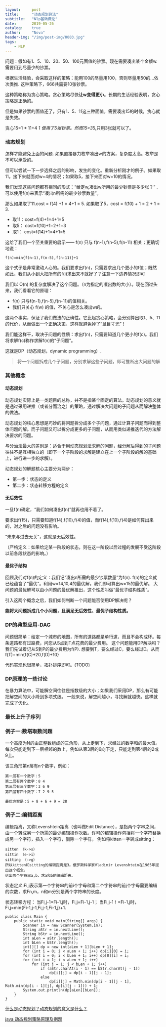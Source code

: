 ```yaml
---
layout:     post
title:      "动态规划算法"
subtitle:   "Nlp基础概论"
date:       2019-05-26
catalog:    true
author:     "Nova"
header-img: "/img/post-img/0003.jpg"
tags:
    - NLP
---
```


问题：假如有1、5、10、20、50、100元面值的钞票。现在需要凑出某个金额w.需要用到尽量少的钞票。

根据生活经验，会采取这样的策略：能用100的尽量用100，否则尽量用50的...依次类推. 这种策略下，666共需要10张钞票。

这种策略称为贪心策略。贪心策略尽快**让w变得更小**。长期的生活经验表明，贪心策略是正确的。

但是如果钞票的面值还了，只有1、5、11这三种面值，需要凑出15的时候，贪心就是失效。

贪心15=1 * 11+4 *1 使用了5张钞票。然而15=3*5,只用3张就可以了。

### 动态规划

怎样才能避免上面的问题. 如果直接暴力枚举凑出w的方案，复杂度太高。枚举是不可以承受的。

但可以尝试一下一步选择之后的影响，发生的变化。重新分析刚才的例子。如果取11，接下来就面对w=4的情况；如果取5，接下来面对w=10的情况。

我们发现这些问题都有相同的形式：“给定w,凑出w所用的最少钞票是多少张？” .可以使用f(n)来表示“凑出n所需的最少钞票数量”。

那么如果取了11.cost = f(4) +1 = 4+1 = 5.
如果取了5，cost = f(10) + 1 = 2 + 1 = 3.


- 取11：cost=f(4)+1=4+1=5
- 取5： cost=f(10)+1=2+1=3
- 取1： cost=f(14)+1=4+1=5


这给了我们一个至关重要的启示—— f(n) 只与 f(n-1),f(n-5),f(n-11) 相关；更确切地说：
```
f(n)=min{f(n-1),f(n-5),f(n-11)}+1
```

这个式子是非常激动人心的。我们要求出f(n)，只需要求出几个更小的f值；既然如此，我们从小到大把所有的f(i)求出来不就好了？注意一下边界情况即可

我们以 O(n) 的复杂度解决了这个问题。（n为指定的凑出数的大小）。现在回过头来，我们看看它的原理：

- f(n) 只与f(n-1),f(n-5),f(n-11)的值相关。
- 我们只关心 f(w) 的值，不关心是怎么凑出w的。

这两个事实，保证了我们做法的正确性。它比起贪心策略，会分别算出取1、5、11的代价，从而做出一个正确决策，这样就避免掉了“鼠目寸光”！

我们能这样干，取决于问题的性质：求出f(n)，只需要知道几个更小的f(c)。我们将求解f(c)称作求解f(n)的“子问题”。

这就是DP（动态规划，dynamic programming）.

> 将一个问题拆成几个子问题，分别求解这些子问题，即可推断出大问题的解

### 其他概念
#### 动态规划
动态规划实际上是一类题目的总称，并不是指某个固定的算法。动态规划的意义就是通过采用递推（或者分而治之）的策略，通过解决大问题的子问题从而解决整体的做法。

动态规划的核心思想是巧妙的将问题拆分成多个子问题，通过计算子问题而得到整体问题的解。而子问题又可以拆分成更多的子问题，从而用类似递推迭代的方法解决要求的问题。

与分治法最大的差别是：适合于用动态规划法求解的问题，经分解后得到的子问题往往不是互相独立的（即下一个子阶段的求解是建立在上一个子阶段的解的基础上，进行进一步的求解）。

动态规划的解题核心主要分为两步：

- 第一步：状态的定义
- 第二步：状态转移方程的定义


#### 无后效性
一旦f(n)确定，“我们如何凑出f(n)”就再也用不着了。

要求出f(15)，只需要知道f(14),f(10),f(4)的值，而f(14),f(10),f(4)是如何算出来的，对之后的问题没有影响。

“未来与过去无关”，这就是无后效性。

（严格定义：如果给定某一阶段的状态，则在这一阶段以后过程的发展不受这阶段以前各段状态的影响。）


#### 最优子结构
回顾我们对f(n)的定义：我们记“凑出n所需的最少钞票数量”为f(n).
f(n)的定义就已经蕴含了“最优”。利用w=14,10,4的最优解，我们即可算出w=15的最优解。
大问题的最优解可以由小问题的最优解推出，这个性质叫做“最优子结构性质”。

引入这两个概念之后，我们如何判断一个问题能否使用DP解决呢？

**能将大问题拆成几个小问题，且满足无后效性、最优子结构性质。**

### DP的典型应用-DAG
问题很简单：给定一个城市的地图，所有的道路都是单行道，而且不会构成环。每条道路都有过路费，问您从S点到T点花费的最少费用。
这个问题能用DP解决吗？我们先试着记从S到P的最少费用为f(P).
想要到T，要么经过C，要么经过D。从而f(T)=min⁡{f(C)+20,f(D)+10}

代码实现也很简单，拓扑排序即可。(TODO)

### DP原理的一些讨论
在暴力算法中，可能解空间往往是指数级的大小；如果我们采用DP，那么有可能把解空间的大小降到多项式级。
一般来说，解空间越小，寻找解就越快。这样就完成了优化。


### 最长上升子序列


### 例子一:数塔取数问题
一个高度为N的由正整数组成的三角形，从上走到下，求经过的数字和的最大值。 
每次只能走到下一层相邻的数上，例如从第3层的6向下走，只能走到第4层的2或9上。

该三角形第n层有n个数字，例如：
```
第一层有一个数字：5
第二层有两个数字：8 4
第三层有三个数字：3 6 9
第四层有四个数字：7 2 9 5

最优方案是：5 + 8 + 6 + 9 = 28
```

### 例子二:编辑距离
编辑距离，又称Levenshtein距离（也叫做Edit Distance），是指两个字串之间，由一个转成另一个所需的最少编辑操作次数。许可的编辑操作包括将一个字符替换成另一个字符，插入一个字符，删除一个字符。 
例如将kitten一字转成sitting：
```
sitten （k->s） 
sittin （e->i） 
sitting （->g） 
所以kitten和sitting的编辑距离是3。俄罗斯科学家Vladimir Levenshtein在1965年提出这个概念。 
给出两个字符串a,b，求a和b的编辑距离。
```

状态定义:Fi,j表示第一个字符串的前i个字母和第二个字符串的前j个字母需要编辑的次数，求Fn,m，n和m分别是两个字符串的长度。

状态转移方程： 
当Fi,j-1=Fi-1,j时，Fi,j=Fi-1,j-1； 
当Fi,j-1！=Fi-1,j时，Fi,j=min{Fi-1,j-1,Fi,j-1,Fi-1,j}+1.


```
public class Main {
    public static void main(String[] args) {
        Scanner in = new Scanner(System.in);
        String aStr = in.nextLine();
        String bStr = in.nextLine();
        int aLen = aStr.length();
        int bLen = bStr.length();
        int[][] dp = new int[aLen + 1][bLen + 1];
        for (int i = 0; i < aLen + 1; i++) dp[i][0] = i;
        for (int i = 0; i < bLen + 1; i++) dp[0][i] = i;
        for (int i = 1; i < aLen + 1; i++)
            for (int j = 1; j < bLen + 1; j++)
                if (aStr.charAt(i - 1) == bStr.charAt(j - 1))
                    dp[i][j] = dp[i - 1][j - 1];
                else
                    dp[i][j] = Math.min(dp[i - 1][j - 1], Math.min(dp[i - 1][j], dp[i][j - 1])) + 1;
        System.out.println(dp[aLen][bLen]);
    }
}
```


[什么是动态规划？动态规划的意义是什么？](https://www.zhihu.com/question/23995189)

[java 动态规划策略原理及例题](https://blog.csdn.net/QuinnNorris/article/details/77484573)